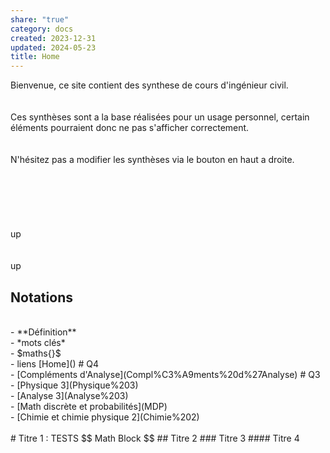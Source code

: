 ```yaml
---  
share: "true"  
category: docs  
created: 2023-12-31  
updated: 2024-05-23  
title: Home  
---  
```

Bienvenue, ce site contient des synthese de cours d'ingénieur civil.  
<br/>  
Ces synthèses sont a la base réalisées pour un usage personnel, certain éléments pourraient donc ne pas s'afficher correctement.  
<br/>  
N'hésitez pas a modifier les synthèses via le bouton en haut a droite.  
<br/>  
<br/>  
<br/>  
up  
<br/>  
up  
## Notations  
<br/>  
- **Définition**  
<br/>  
- *mots clés*  
<br/>  
- $maths{}$  
<br/>  
- liens [Home]()  
# Q4  
<br/>  
- [Compléments d'Analyse](Compl%C3%A9ments%20d%27Analyse)  
# Q3  
<br/>  
- [Physique 3](Physique%203)  
<br/>  
- [Analyse 3](Analyse%203)  
<br/>  
- [Math discrète et probabilités](MDP)  
<br/>  
- [Chimie et chimie physique 2](Chimie%202)  
<br/>  
<br/>  
# Titre 1 : TESTS  
$$  
Math Block  
$$  
## Titre 2  
### Titre 3  
#### Titre 4  
<br/>